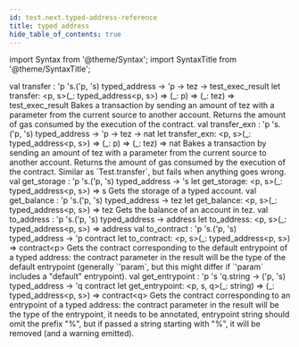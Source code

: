```yaml
---
id: test.next.typed-address-reference
title: typed_address
hide_table_of_contents: true
---
```

import Syntax from '@theme/Syntax';
import SyntaxTitle from '@theme/SyntaxTitle';



<SyntaxTitle syntax="cameligo">
val transfer : &#39;p &#39;s.(&#39;p, &#39;s) typed&#95;address -&gt; &#39;p -&gt; tez -&gt; test&#95;exec&#95;result
</SyntaxTitle>
<SyntaxTitle syntax="jsligo">
let transfer: &lt;p, s&gt;(&#95;: typed&#95;address&lt;p, s&gt;) =&gt; (&#95;: p) =&gt; (&#95;: tez) =&gt; test&#95;exec&#95;result
</SyntaxTitle>
Bakes a transaction by sending an amount of tez with a parameter
         from the current source to another account. Returns the amount of
         gas consumed by the execution of the contract.


<SyntaxTitle syntax="cameligo">
val transfer&#95;exn : &#39;p &#39;s.(&#39;p, &#39;s) typed&#95;address -&gt; &#39;p -&gt; tez -&gt; nat
</SyntaxTitle>
<SyntaxTitle syntax="jsligo">
let transfer&#95;exn: &lt;p, s&gt;(&#95;: typed&#95;address&lt;p, s&gt;) =&gt; (&#95;: p) =&gt; (&#95;: tez) =&gt; nat
</SyntaxTitle>
Bakes a transaction by sending an amount of tez with a parameter
        from the current source to another account. Returns the amount of
        gas consumed by the execution of the contract. Similar as
        `Test.transfer`, but fails when anything goes wrong.


<SyntaxTitle syntax="cameligo">
val get&#95;storage : &#39;p &#39;s.(&#39;p, &#39;s) typed&#95;address -&gt; &#39;s
</SyntaxTitle>
<SyntaxTitle syntax="jsligo">
let get&#95;storage: &lt;p, s&gt;(&#95;: typed&#95;address&lt;p, s&gt;) =&gt; s
</SyntaxTitle>
Gets the storage of a typed account.


<SyntaxTitle syntax="cameligo">
val get&#95;balance : &#39;p &#39;s.(&#39;p, &#39;s) typed&#95;address -&gt; tez
</SyntaxTitle>
<SyntaxTitle syntax="jsligo">
let get&#95;balance: &lt;p, s&gt;(&#95;: typed&#95;address&lt;p, s&gt;) =&gt; tez
</SyntaxTitle>
Gets the balance of an account in tez.


<SyntaxTitle syntax="cameligo">
val to&#95;address : &#39;p &#39;s.(&#39;p, &#39;s) typed&#95;address -&gt; address
</SyntaxTitle>
<SyntaxTitle syntax="jsligo">
let to&#95;address: &lt;p, s&gt;(&#95;: typed&#95;address&lt;p, s&gt;) =&gt; address
</SyntaxTitle>

<SyntaxTitle syntax="cameligo">
val to&#95;contract : &#39;p &#39;s.(&#39;p, &#39;s) typed&#95;address -&gt; &#39;p contract
</SyntaxTitle>
<SyntaxTitle syntax="jsligo">
let to&#95;contract: &lt;p, s&gt;(&#95;: typed&#95;address&lt;p, s&gt;) =&gt; contract&lt;p&gt;
</SyntaxTitle>
Gets the contract corresponding to the default entrypoint of a
        typed address: the contract parameter in the result will be the
        type of the default entrypoint (generally `'param`, but this might
        differ if `'param` includes a "default" entrypoint).


<SyntaxTitle syntax="cameligo">
val get&#95;entrypoint : &#39;p &#39;s &#39;q.string -&gt; (&#39;p, &#39;s) typed&#95;address -&gt; &#39;q contract
</SyntaxTitle>
<SyntaxTitle syntax="jsligo">
let get&#95;entrypoint: &lt;p, s, q&gt;(&#95;: string) =&gt; (&#95;: typed&#95;address&lt;p, s&gt;) =&gt; contract&lt;q&gt;
</SyntaxTitle>
Gets the contract corresponding to an entrypoint of a typed
        address: the contract parameter in the result will be the type of
        the entrypoint, it needs to be annotated, entrypoint string should
        omit the prefix "%", but if passed a string starting with "%", it
        will be removed (and a warning emitted).

